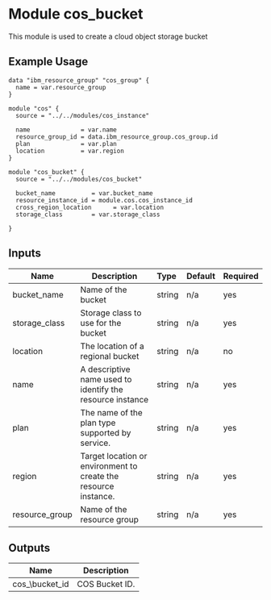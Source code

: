 # Module cos_bucket 

This module is used to create a cloud object storage bucket

## Example Usage
```
data "ibm_resource_group" "cos_group" {
  name = var.resource_group
}

module "cos" {
  source = "../../modules/cos_instance"

  name              = var.name
  resource_group_id = data.ibm_resource_group.cos_group.id
  plan              = var.plan
  location          = var.region
}

module "cos_bucket" {
  source = "../../modules/cos_bucket"

  bucket_name          = var.bucket_name
  resource_instance_id = module.cos.cos_instance_id  
  cross_region_location      = var.location
  storage_class        = var.storage_class

}
```

<!-- BEGINNING OF PRE-COMMIT-TERRAFORM DOCS HOOK -->
## Inputs

| Name            | Description                                                     | Type   | Default | Required |
|-----------------|-----------------------------------------------------------------|:-------|---------|----------|
| bucket\_name    | Name of the bucket                                              | string | n/a     | yes      |
| storage\_class  | Storage class to use for the bucket                             | string | n/a     | yes      |
| location        | The location of a regional bucket                               | string | n/a     | no       |
| name            | A descriptive name used to identify the resource instance       | string | n/a     | yes      |
| plan            | The name of the plan type supported by service.                 | string | n/a     | yes      |
| region          | Target location or environment to create the resource instance. | string | n/a     | yes      |
| resource\_group | Name of the resource group                                      | string | n/a     | yes      |

## Outputs

| Name             | Description    |
|------------------|----------------|
| cos\_\bucket\_id | COS Bucket ID. |

<!-- END OF PRE-COMMIT-TERRAFORM DOCS HOOK -->
